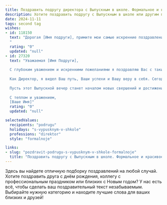 ```yaml
---
title: Поздравить подругу директора с Выпускным в школе. Формальное и красивое
description: Хотите поздравить подругу с Выпускным в школе или другим праздником? Наш ИИ создаст незабываемое поздравление, а вы обязательно выделитесь среди других.  
date: 2024-11-11
tags: second tag
wishes:
- id: 118150
  text: "Дорогая [Имя подруги], примите мои самые искренние поздравления с окончанием школы и успешным получением аттестата!  Ваш путь к достижению цели был долог и полон упорного труда, и сегодня мы с гордостью отмечаем этот важный этап вашей жизни.  Желаю вам успехов на выбранном вами профессиональном пути, уверенности в своих силах и реализации всех ваших амбиций.  Пусть выбранная вами профессия директора принесёт вам удовлетворение, признание и благополучие.  Счастья, процветания и всего самого наилучшего!
  "
  rating: "0"
  updated: "null"
- id: 27320
  text: "Уважаемая [Имя Подруги],
  
  С глубоким уважением и искренними пожеланиями я поздравляю Вас с таким важным и радостным событием – Выпускным вечером! Этот день стал возможен благодаря Вашему усердию, трудолюбию и непоколебимой решимости преодолеть все трудности.
  
  Как Директор, я видел Ваш путь, Ваши успехи и Вашу веру в себя. Сегодня, в этот торжественный момент, я горжусь тем, что смог быть частью Вашей школьной жизни и вносить свой вклад в Ваше образование.
  
  Пусть этот Выпускной вечер станет началом новых свершений и достижений. Желаю Вам неиссякаемой энергии, творческих идей и успехов во всех Ваших начинаниях. Помните, что каждый новый шаг – это возможность для роста и развития.
  
  С теплом и уважением,
  [Ваше Имя]"
  rating: "0"
  updated: "null"

selectedValues:
  recipients: "podrugu"
  holidays: "s-vypusknym-v-shkole"
  professions: "direktor"
  style: "formalnoje"

links:
- slug: "pozdravit-podrugu-s-vypusknym-v-shkole-formalnoje"
  title: "Поздравить подругу с Выпускным в школе. Формальное и красивое"
---
```


Здесь вы найдете отличную подборку поздравлений на любой случай.
Хотите поздравить друга с днём рождения, коллегу с профессиональным праздником или близких с Новым годом? У нас есть всё, чтобы сделать ваш поздравительный текст незабываемым. Выбирайте нужную категорию и находите лучшие слова для ваших близких и друзей!
